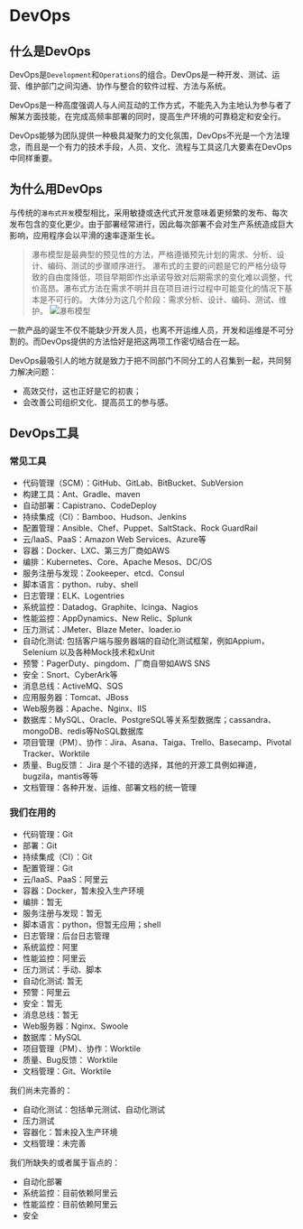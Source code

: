 # DevOps

## 什么是DevOps
DevOps是`Development`和`Operations`的组合。DevOps是一种开发、测试、运营、维护部门之间沟通、协作与整合的软件过程、方法与系统。

DevOps是一种高度强调人与人间互动的工作方式，不能先入为主地认为参与者了解某方面技能，在完成高频率部署的同时，提高生产环境的可靠稳定和安全行。

DevOps能够为团队提供一种极具凝聚力的文化氛围，DevOps不光是一个方法理念，而且是一个有力的技术手段，人员、文化、流程与工具这几大要素在DevOps中同样重要。

## 为什么用DevOps

与传统的`瀑布式开发`模型相比，采用敏捷或迭代式开发意味着更频繁的发布、每次发布包含的变化更少。由于部署经常进行，因此每次部署不会对生产系统造成巨大影响，应用程序会以平滑的速率逐渐生长。

> 瀑布模型是最典型的预见性的方法，严格遵循预先计划的需求、分析、设计、编码、测试的步骤顺序进行。
瀑布式的主要的问题是它的严格分级导致的自由度降低，项目早期即作出承诺导致对后期需求的变化难以调整，代价高昂。瀑布式方法在需求不明并且在项目进行过程中可能变化的情况下基本是不可行的。
大体分为这几个阶段：需求分析、设计、编码、测试、维护。
![瀑布模型](http://wiki.mbalib.com/w/images/d/df/%E7%80%91%E5%B8%83%E6%A8%A1%E5%9E%8B1.jpg)

一款产品的诞生不仅不能缺少开发人员，也离不开运维人员，开发和运维是不可分割的。而DevOps提供的方法恰好是把这两项工作密切结合在一起。

DevOps最吸引人的地方就是致力于把不同部门不同分工的人召集到一起，共同努力解决问题：

- 高效交付，这也正好是它的初衷；
- 会改善公司组织文化、提高员工的参与感。

## DevOps工具

### 常见工具

- 代码管理（SCM）：GitHub、GitLab、BitBucket、SubVersion
- 构建工具：Ant、Gradle、maven
- 自动部署：Capistrano、CodeDeploy
- 持续集成（CI）：Bamboo、Hudson、Jenkins
- 配置管理：Ansible、Chef、Puppet、SaltStack、Rock GuardRail
- 云/IaaS、PaaS：Amazon Web Services、Azure等
- 容器：Docker、LXC、第三方厂商如AWS
- 编排：Kubernetes、Core、Apache Mesos、DC/OS
- 服务注册与发现：Zookeeper、etcd、Consul
- 脚本语言：python、ruby、shell
- 日志管理：ELK、Logentries
- 系统监控：Datadog、Graphite、Icinga、Nagios
- 性能监控：AppDynamics、New Relic、Splunk
- 压力测试：JMeter、Blaze Meter、loader.io
- 自动化测试: 包括客户端与服务器端的自动化测试框架，例如Appium，Selenium 以及各种Mock技术和xUnit
- 预警：PagerDuty、pingdom、厂商自带如AWS SNS
- 安全：Snort、CyberArk等
- 消息总线：ActiveMQ、SQS
- 应用服务器：Tomcat、JBoss
- Web服务器：Apache、Nginx、IIS
- 数据库：MySQL、Oracle、PostgreSQL等关系型数据库；cassandra、mongoDB、redis等NoSQL数据库
- 项目管理（PM）、协作：Jira、Asana、Taiga、Trello、Basecamp、Pivotal Tracker、Worktile
- 质量、Bug反馈： Jira 是个不错的选择，其他的开源工具例如禅道，bugzila，mantis等等
- 文档管理：各种开发、运维、部署文档的统一管理


### 我们在用的

- 代码管理：Git
- 部署：Git
- 持续集成（CI）：Git
- 配置管理：Git
- 云/IaaS、PaaS：阿里云
- 容器：Docker，暂未投入生产环境
- 编排：暂无
- 服务注册与发现：暂无
- 脚本语言：python，但暂无应用；shell
- 日志管理：后台日志管理
- 系统监控：阿里
- 性能监控：阿里云
- 压力测试：手动、脚本
- 自动化测试: 暂无
- 预警：阿里云
- 安全：暂无
- 消息总线：暂无
- Web服务器：Nginx、Swoole
- 数据库：MySQL
- 项目管理（PM）、协作：Worktile
- 质量、Bug反馈： Worktile
- 文档管理：Git、Worktile


我们尚未完善的：

- 自动化测试：包括单元测试、自动化测试
- 压力测试
- 容器化：暂未投入生产环境
- 文档管理：未完善

我们所缺失的或者属于盲点的：

- 自动化部署
- 系统监控：目前依赖阿里云
- 性能监控：目前依赖阿里云
- 安全

